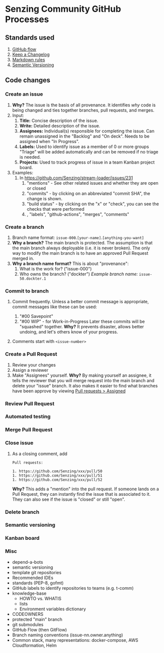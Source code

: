 # Senzing Community GitHub Processes

## Standards used

1. [GitHub flow](https://guides.github.com/introduction/flow/)
1. [Keep a Changelog](https://keepachangelog.com/en/1.0.0/)
1. [Markdown rules](https://github.com/DavidAnson/markdownlint/blob/main/doc/Rules.md)
1. [Semantic Versioning](https://semver.org/spec/v2.0.0.html)

## Code changes

### Create an issue

1. **Why?**
   The issue is the basis of all provenance.
   It identifies *why* code is being changed and
   ties together branches, pull requests, and merges.
1. Input:
    1. **Title:** Concise description of the issue.
    1. **Write:** Detailed description of the issue.
    1. **Assignees:** Individual(s) responsible for completing the issue.
       Can remain unassigned in the "Backlog" and "On deck".
       Needs to be assigned when "In Progress".
    1. **Labels:** Used to identify issue as a member of 0 or more groups
       "Triage" will be added automatically and can be removed if no triage is needed.
    1. **Projects:** Used to track progress of issue in a team Kanban project board.
1. Examples:
    1. In <https://github.com/Senzing/stream-loader/issues/231>
        1. "mentions" - See other related issues and whether they are open or closed
        1. "commits" - by clicking on an abbreviated "commit SHA", the change is shown.
        1. "build status" - by clicking on the "x" or "check", you can see the checks that were performed
        1. , "labels", "github-actions", "merges", "comments"

### Create a branch

1. Branch name format:  `issue-000`.`[your-name]`.`[anything-you-want]`
1. **Why a branch?**
   The main branch is protected.
   The assumption is that the main branch always deployable
   (i.e. it is never broken).
   The only way to modify the main branch
   is to have an approved Pull Request merged in.
1. **Why a branch name format?**
   This is about "provenance":
    1. What is the work for? ("issue-000")
    1. Who owns the branch?  ("dockter")
   *Example branch name:*  `issue-50.dockter.1`

### Commit to branch

1. Commit frequently.
   Unless a better commit message is appropriate, commit messages like these can be used:
    1. "#00 Savepoint"
    1. "#00 WIP"  - for Work-in-Progress
   Later these commits will be "squashed" together.
   **Why?**  It prevents disaster, allows better undoing, and let's others know of your progress.

1. Comments start with `<issue-number>`

### Create a Pull Request

1. Review your changes
1. Assign a reviewer
1. Make "Assignees" yourself.
   **Why?**
   By making yourself an assignee,
   it tells the reviewer that you will merge request into the main branch
   and delete your "issue" branch.
   It also makes it easier to find what branches have been approve by viewing
   [Pull requests > Assigned](https://github.com/pulls/assigned)

### Review Pull Request

### Automated testing

### Merge Pull Request

### Close issue

1. As a closing comment, add

    ```text
    Pull requests:

    1. https://github.com/Senzing/xxx/pull/50
    1. https://github.com/Senzing/xxx/pull/51
    1. https://github.com/Senzing/xxx/pull/52
    ```

   **Why?**
   This adds a "mention" into the pull request.
   If someone lands on a Pull Request, they can instantly find the issue that is associated to it.
   They can also see if the issue is "closed" or still "open".

### Delete branch

### Semantic versioning

### Kanban board

### Misc

- depend-a-bots
- semantic versioning
- template git repositories
- Recommended IDEs
- standards (PEP-8, gofmt)
- GitHub labels to identify repositories to teams (e.g. t-comm)
- knowledge-base
  - HOWTO vs. WHATIS
  - lists
  - Environment variables dictionary
- CODEOWNERS
- protected "main" branch
- git submodules
- GitHub Flow (then GitFlow)
- Branch naming conventions (issue-nn.owner.anything)
- Common stack, many representations:  docker-compose, AWS Cloudformation, Helm
